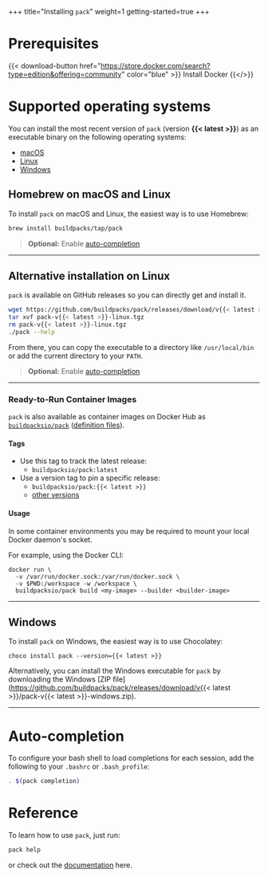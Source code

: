 +++
title="Installing `pack`"
weight=1
getting-started=true
+++

# Prerequisites
{{< download-button href="https://store.docker.com/search?type=edition&offering=community" color="blue" >}} Install Docker {{</>}}

# Supported operating systems
You can install the most recent version of `pack` (version **{{< latest >}}**) as an executable binary on the following operating systems:

* [macOS](#macos)
* [Linux](#linux)
* [Windows](#windows)

## Homebrew on macOS and Linux

To install `pack` on macOS and Linux, the easiest way is to use Homebrew:

```bash
brew install buildpacks/tap/pack
```

> **Optional:** Enable [auto-completion](#auto-completion)

<hr/>

## Alternative installation on Linux

`pack` is available on GitHub releases so you can directly get and install it.

```bash
wget https://github.com/buildpacks/pack/releases/download/v{{< latest >}}/pack-v{{< latest >}}-linux.tgz
tar xvf pack-v{{< latest >}}-linux.tgz
rm pack-v{{< latest >}}-linux.tgz
./pack --help
```

From there, you can copy the executable to a directory like `/usr/local/bin` or add the current directory to your `PATH`.

> **Optional:** Enable [auto-completion](#auto-completion)

---

### Ready-to-Run Container Images

`pack` is also available as container images on Docker Hub as [`buildpacksio/pack`](https://hub.docker.com/r/buildpacksio/pack)
([definition files](https://github.com/buildpacks/pack/blob/main/.github/workflows/delivery/docker/Dockerfile)).

#### Tags

* Use this tag to track the latest release:
    * `buildpacksio/pack:latest`
* Use a version tag to pin a specific release:
    * `buildpacksio/pack:{{< latest >}}`
    * [other versions](https://hub.docker.com/r/buildpacksio/pack/tags)

#### Usage

In some container environments you may be required to mount your local Docker daemon's socket.

For example, using the Docker CLI:

```shell
docker run \
  -v /var/run/docker.sock:/var/run/docker.sock \
  -v $PWD:/workspace -w /workspace \
  buildpacksio/pack build <my-image> --builder <builder-image>
```

---

## Windows
To install `pack` on Windows, the easiest way is to use Chocolatey:
```
choco install pack --version={{< latest >}}
```

Alternatively, you can install the Windows executable for `pack` by downloading the Windows [ZIP file](https://github.com/buildpacks/pack/releases/download/v{{< latest >}}/pack-v{{< latest >}}-windows.zip).

<hr/>

# Auto-completion

To configure your bash shell to load completions for each session, add the following to your `.bashrc` or `.bash_profile`:

```bash
. $(pack completion)
```

# Reference
To learn how to use `pack`, just run:
```bash
pack help
```
or check out the [documentation](/docs/reference/pack-cli/) here.
